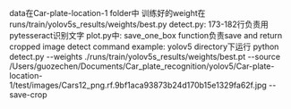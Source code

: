 data在Car-plate-location-1 folder中
训练好的weight在runs/train/yolov5s_results/weights/best.py
detect.py: 173-182行负责用pytesseract识别文字
plot.py中: save_one_box function负责save and return cropped image
detect command example: yolov5 directory下运行
python detect.py --weights ./runs/train/yolov5s_results/weights/best.pt --source /Users/guozechen/Documents/Car_plate_recognition/yolov5/Car-plate-location-1/test/images/Cars12_png.rf.9bf1aca93873b24d170b15e1329fa62f.jpg --save-crop